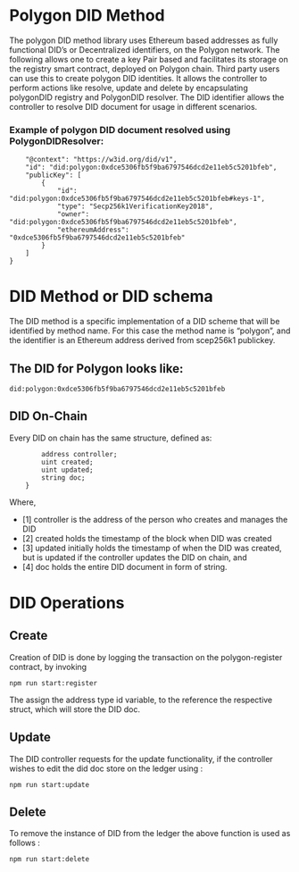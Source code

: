 # Polygon DID Method

The polygon DID method library uses Ethereum based addresses as fully functional DID’s or Decentralized identifiers, on the Polygon network. The following allows one to create a key Pair based and facilitates its storage on the registry smart contract, deployed on Polygon chain.
Third party users can use this to create polygon DID identities. It allows the controller to perform actions like resolve, update and delete by encapsulating polygonDID registry and PolygonDID resolver.
The DID identifier allows the controller to resolve DID document for usage in different scenarios.
 
### Example of polygon DID document resolved using PolygonDIDResolver:

```{
    "@context": "https://w3id.org/did/v1",
    "id": "did:polygon:0xdce5306fb5f9ba6797546dcd2e11eb5c5201bfeb",
    "publicKey": [
        {
            "id": "did:polygon:0xdce5306fb5f9ba6797546dcd2e11eb5c5201bfeb#keys-1",
            "type": "Secp256k1VerificationKey2018",
            "owner": "did:polygon:0xdce5306fb5f9ba6797546dcd2e11eb5c5201bfeb",
            "ethereumAddress": "0xdce5306fb5f9ba6797546dcd2e11eb5c5201bfeb"
        }
    ]
}
```

# DID Method or DID schema

The DID method is a specific implementation of a DID scheme that will be identified by method name. For this case the method name is “polygon”, and the identifier is an Ethereum address derived from scep256k1 publickey.

## The DID for Polygon looks like:

```
did:polygon:0xdce5306fb5f9ba6797546dcd2e11eb5c5201bfeb
```
## DID On-Chain

Every DID on chain has the same structure, defined as:

```struct PolyDID{
        address controller;
        uint created;
        uint updated;
        string doc;
    }
```
Where,
- [1] controller is the address of the person who creates and manages the DID
- [2] created holds the timestamp of the block when DID was created
- [3] updated initially holds the timestamp of when the DID was created, but is updated if the controller updates the DID on chain, and
- [4] doc holds the entire DID document in form of string.

# DID Operations

## Create

Creation of DID is done by logging the transaction on the polygon-register contract, by invoking

```
npm run start:register
```

The assign the address type id variable, to the reference the respective struct, which will store the DID doc. 


## Update

The DID controller requests for the update functionality, if the controller wishes to edit the did doc store on the ledger using :

```
npm run start:update
```

## Delete

To remove the instance of DID from the ledger the above function is used as follows :

```
npm run start:delete
```
